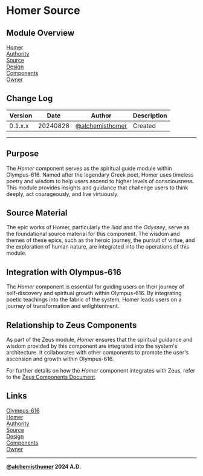 # Homer Source

## Module Overview
[Homer](README.md)  
[Authority](../zeus/zeus.components.md)  
[Source](homer.source.md)  
[Design](homer.design.md)  
[Components](homer.components.md)  
[Owner](https://github.com/alchemisthomer)  

## Change Log

| Version   | Date       | Author                                                   | Description   |
|-----------|------------|----------------------------------------------------------|---------------|
| 0.1.x.x   | 20240828   | [@alchemisthomer](https://github.com/alchemisthomer)     | Created       

---

## Purpose

The *Homer* component serves as the spiritual guide module within Olympus-616. Named after the legendary Greek poet, Homer uses timeless poetry and wisdom to help users ascend to higher levels of consciousness. This module provides insights and guidance that challenge users to think deeply, act courageously, and live virtuously.

## Source Material

The epic works of Homer, particularly the *Iliad* and the *Odyssey*, serve as the foundational source material for this component. The wisdom and themes of these epics, such as the heroic journey, the pursuit of virtue, and the exploration of human nature, are integrated into the operations of this module.

## Integration with Olympus-616

The *Homer* component is essential for guiding users on their journey of self-discovery and spiritual growth within Olympus-616. By integrating poetic teachings into the fabric of the system, Homer leads users on a journey of transformation and enlightenment.

## Relationship to Zeus Components

As part of the Zeus module, *Homer* ensures that the spiritual guidance and wisdom provided by this component are integrated into the system's architecture. It collaborates with other components to promote the user's ascension and growth within Olympus-616.

For further details on how the *Homer* component integrates with Zeus, refer to the [Zeus Components Document](../zeus/zeus.components.md).

## Links
[Olympus-616](../../README.md)  
[Homer](README.md)  
[Authority](https://github.com/alchemisthomer)  
[Source](homer.source.md)  
[Design](homer.design.md)  
[Components](homer.components.md)  
[Owner](https://github.com/alchemisthomer)
***
**[@alchemisthomer](https://github.com/alchemisthomer)
2024 A.D.**
